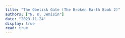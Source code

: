 ```yaml
---
title: "The Obelisk Gate (The Broken Earth Book 2)"
authors: ["N. K. Jemisin"]
date: "2023-11-24"
display: true
read: true
---
```


